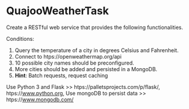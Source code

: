 # QuajooWeatherTask
Create a RESTful web service that provides the following functionalities.

Conditions:
  1. Query the temperature of a city in degrees Celsius and Fahrenheit.
  2. Connect to htps://openweathermap.org/api
  3. 10 possible city names should be preconfigured.
  4. More cities should be added and persisted in a MongoDB.
  5. **Hint**: Batch requests, request caching
 
Use Python 3 and Flask >> htps://palletsprojects.com/p/flask/, htps://www.python.org, 
Use mongoDB to persist data >> htps://www.mongodb.com/
